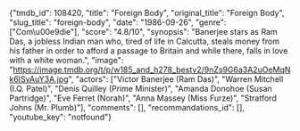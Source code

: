 {"tmdb_id": 108420, "title": "Foreign Body", "original_title": "Foreign Body", "slug_title": "foreign-body", "date": "1986-09-26", "genre": ["Com\u00e9die"], "score": "4.8/10", "synopsis": "Banerjee stars as Ram Das, a jobless Indian man who, tired of life in Calcutta, steals money from his father in order to afford a passage to Britain and while there, falls in love with a white woman.", "image": "https://image.tmdb.org/t/p/w185_and_h278_bestv2/9nZs9G6a3A2uOeMqNk6ISvAuY3A.jpg", "actors": ["Victor Banerjee (Ram Das)", "Warren Mitchell (I.Q. Patel)", "Denis Quilley (Prime Minister)", "Amanda Donohoe (Susan Partridge)", "Eve Ferret (Norah)", "Anna Massey (Miss Furze)", "Stratford Johns (Mr. Plumb)"], "comments": [], "recommandations_id": [], "youtube_key": "notfound"}
